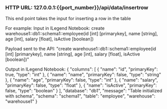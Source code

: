 ### HTTP URL: 127.0.0.1:{{port_number}}/api/data/insertrow

  This end point takes the input for inserting a row in the table

   For example:
   Input in ILegend Notebook:
   create warehouse1::db1::schema1::employee(id [int] [primarykey], name [string], age [int], salary [float], isActive [boolean])

   Payload sent to the API:
  "create warehouse1::db1::schema1::employee(id [int] [primarykey], name [string], age [int], salary [float], isActive [boolean])"


  Output in ILegend Notebook:
  {
  "columns": [
    {
      "name": "id",
      "primaryKey": true,
      "type": "int"
    },
    {
      "name": "name",
      "primaryKey": false,
      "type": "string"
    },
    {
      "name": "age",
      "primaryKey": false,
      "type": "int"
    },
    {
      "name": "salary",
      "primaryKey": false,
      "type": "float"
    },
    {
      "name": "isActive",
      "primaryKey": false,
      "type": "boolean"
    }
  ],
  "database": "db1",
  "message": "Table initialized with schema",
  "schema": "schema1",
  "table": "employee",
  "warehouse": "warehouse1"
}
